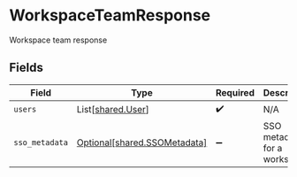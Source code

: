 # WorkspaceTeamResponse

Workspace team response


## Fields

| Field                                                              | Type                                                               | Required                                                           | Description                                                        |
| ------------------------------------------------------------------ | ------------------------------------------------------------------ | ------------------------------------------------------------------ | ------------------------------------------------------------------ |
| `users`                                                            | List[[shared.User](../../models/shared/user.md)]                   | :heavy_check_mark:                                                 | N/A                                                                |
| `sso_metadata`                                                     | [Optional[shared.SSOMetadata]](../../models/shared/ssometadata.md) | :heavy_minus_sign:                                                 | SSO metadata for a workspace                                       |